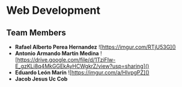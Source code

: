 # Web Development

## Team Members

- **Rafael Alberto Perea Hernandez**
  ![https://imgur.com/RTjU53G]()
- **Antonio Armando Martín Medina**
  ![https://drive.google.com/file/d/1TziFIw-E_gzKLi8q4MkGGEkAyHCWgkrZ/view?usp=sharing]()
- **Eduardo León Marín**
  ![https://imgur.com/a/HIvpgPZ]()
- **Jacob Jesus Uc Cob**
  ![]()

